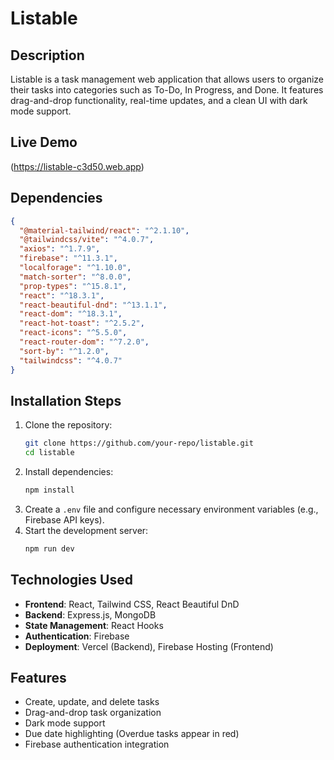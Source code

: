 # Listable

## Description
Listable is a task management web application that allows users to organize their tasks into categories such as To-Do, In Progress, and Done. It features drag-and-drop functionality, real-time updates, and a clean UI with dark mode support.

## Live Demo
(https://listable-c3d50.web.app)

## Dependencies
```json
{
  "@material-tailwind/react": "^2.1.10",
  "@tailwindcss/vite": "^4.0.7",
  "axios": "^1.7.9",
  "firebase": "^11.3.1",
  "localforage": "^1.10.0",
  "match-sorter": "^8.0.0",
  "prop-types": "^15.8.1",
  "react": "^18.3.1",
  "react-beautiful-dnd": "^13.1.1",
  "react-dom": "^18.3.1",
  "react-hot-toast": "^2.5.2",
  "react-icons": "^5.5.0",
  "react-router-dom": "^7.2.0",
  "sort-by": "^1.2.0",
  "tailwindcss": "^4.0.7"
}
```

## Installation Steps

1. Clone the repository:
   ```sh
   git clone https://github.com/your-repo/listable.git
   cd listable
   ```
2. Install dependencies:
   ```sh
   npm install
   ```
3. Create a `.env` file and configure necessary environment variables (e.g., Firebase API keys).
4. Start the development server:
   ```sh
   npm run dev
   ```

## Technologies Used
- **Frontend**: React, Tailwind CSS, React Beautiful DnD
- **Backend**: Express.js, MongoDB
- **State Management**: React Hooks
- **Authentication**: Firebase
- **Deployment**: Vercel (Backend), Firebase Hosting (Frontend)

## Features
- Create, update, and delete tasks
- Drag-and-drop task organization
- Dark mode support
- Due date highlighting (Overdue tasks appear in red)
- Firebase authentication integration

